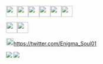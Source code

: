 

<img img height=30 src="https://cdn.jsdelivr.net/gh/devicons/devicon/icons/csharp/csharp-original.svg" /><img img height=30 src="https://cdn.jsdelivr.net/gh/devicons/devicon/icons/ruby/ruby-original.svg" /><img img height = 30 src="https://cdn.jsdelivr.net/gh/devicons/devicon/icons/rust/rust-plain.svg" /><img img height=30 src="https://cdn.jsdelivr.net/gh/devicons/devicon/icons/typescript/typescript-original.svg" /><img img height=30 src="https://cdn.jsdelivr.net/gh/devicons/devicon/icons/html5/html5-original.svg" /><img img height=30 src="https://cdn.jsdelivr.net/gh/devicons/devicon/icons/css3/css3-original.svg" />
         
          
          
<img img height=30 src="https://cdn.jsdelivr.net/gh/devicons/devicon/icons/vscode/vscode-original.svg" /><img img height =30 src="https://cdn.jsdelivr.net/gh/devicons/devicon/icons/visualstudio/visualstudio-plain.svg" />
          
          
<img img height=20 src="https://cdn.jsdelivr.net/gh/devicons/devicon/icons/twitter/twitter-original.svg" />https://twitter.com/Enigma_Soul01
          
          
<img src="https://github-readme-stats.vercel.app/api/top-langs?username=OblivionNoirV2&layout=compact&theme=synthwave"/>
<img src="https://github-readme-stats.vercel.app/api?username=OblivionNoirV2&show_icons=true&theme=synthwave"/>
